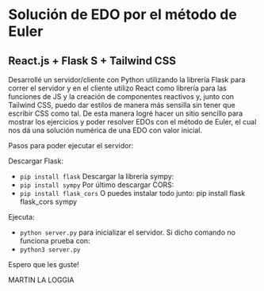 # Solución de EDO por el método de Euler
## React.js + Flask S + Tailwind CSS

Desarrollé un servidor/cliente con Python utilizando la librería Flask para correr el servidor y en el cliente utilizo React como librería para las funciones de JS y la creación de componentes reactivos y, junto con Tailwind CSS, puedo dar estilos de manera más sensilla sin tener que escribir CSS como tal. De esta manera logré hacer un sitio sencillo para mostrar los ejercicios y poder resolver EDOs con el método de Euler, el cual nos dá una solución numérica de una EDO con valor inicial.


Pasos para poder ejecutar el servidor:

Descargar Flask:
- `pip install flask`
Descargar la librería sympy:
- `pip install sympy`
Por último descargar CORS:
- `pip install flask_cors`
O puedes instalar todo junto:
pip install flask flask_cors sympy

Ejecuta:
- `python server.py` para inicializar el servidor.
Si dicho comando no funciona prueba con:
- `python3 server.py`

Espero que les guste!

MARTIN LA LOGGIA
